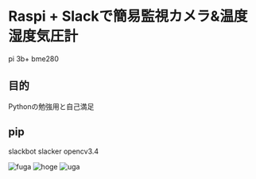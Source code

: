 # Raspi + Slackで簡易監視カメラ&温度湿度気圧計

pi 3b+
bme280

## 目的

Pythonの勉強用と自己満足

## pip

slackbot
slacker
opencv3.4

![fuga](https://github.com/kilinlili/pi_slack_hobby/issues/1#issue-718875560)
![hoge](https://github.com/kilinlili/pi_slack_hobby/issues/1)
![uga](https://user-images.githubusercontent.com/49053979/95684326-cdc07000-0c2b-11eb-8d22-cae42e2774a8.gif)
